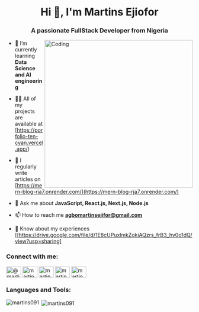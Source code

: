 <h1 align="center">Hi 👋, I'm Martins Ejiofor</h1>
<h3 align="center">A passionate FullStack Developer from Nigeria</h3>
<img align="right" alt="Coding" width="400" src="https://github.com/user-attachments/assets/6c70d571-3b6e-42ab-8851-d518789577a2" />

- 🌱 I’m currently learning **Data Science and AI engineering**

- 👨‍💻 All of my projects are available at [https://porfolio-ten-cyan.vercel.app/)

- 📝 I regularly write articles on [https://mern-blog-rja7.onrender.com/](https://mern-blog-rja7.onrender.com/)

- 💬 Ask me about **JavaScript, React.js, Next.js, Node.js**

- 📫 How to reach me **agbomartinsejifor@gmail.com**

- 📄 Know about my experiences [[https://drive.google.com/file/d/1E8cUPuxlmkZokiAQzrs_frB3_hv0o1dQ/view?usp=sharing]

<h3 align="left">Connect with me:</h3>
<p align="left">
    <a href="https://twitter.com/@martin-ejiofor" target="blank"><img align="center" src="https://raw.githubusercontent.com/rahuldkjain/github-profile-readme-generator/master/src/images/icons/Social/twitter.svg" alt="@martin-ejiofor" height="30" width="40" /></a>
    <a href="https://linkedin.com/in/martins ejiofor" target="blank"><img align="center" src="https://raw.githubusercontent.com/rahuldkjain/github-profile-readme-generator/master/src/images/icons/Social/linked-in-alt.svg" alt="martins ejiofor" height="30" width="40" /></a>
    <a href="https://fb.com/martins_ejiofor" target="blank"><img align="center" src="https://raw.githubusercontent.com/rahuldkjain/github-profile-readme-generator/master/src/images/icons/Social/facebook.svg" alt="martins_ejiofor" height="30" width="40" /></a>
    <a href="https://instagram.com/martinsejiofo" target="blank"><img align="center" src="https://raw.githubusercontent.com/rahuldkjain/github-profile-readme-generator/master/src/images/icons/Social/instagram.svg" alt="martinsejiofo" height="30" width="40" /></a>
    <a href="https://www.youtube.com/c/martinsejifor" target="blank"><img align="center" src="https://raw.githubusercontent.com/rahuldkjain/github-profile-readme-generator/master/src/images/icons/Social/youtube.svg" alt="martinsejifor" height="30" width="40" /></a>
</p>

<h3 align="left">Languages and Tools:</h3>
<p align="left"> 
    <!-- Your tools and languages icons here -->
</p>

<p><img align="left" src="https://github-readme-stats.vercel.app/api/top-langs?username=martins091&show_icons=true&locale=en&layout=compact" alt="martins091" /></p>

<p>&nbsp;<img align="center" src="https://github-readme-stats.vercel.app/api?username=martins091&show_icons=true&locale=en" alt="martins091" /></p>
